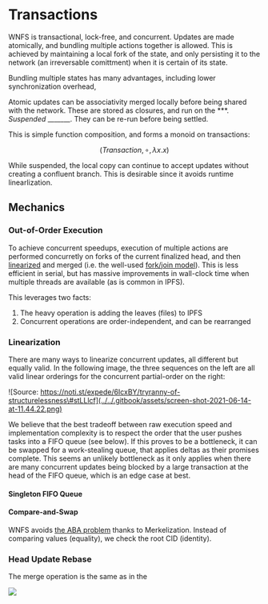 # Transactions

WNFS is transactional, lock-free, and concurrent. Updates are made atomically, and bundling multiple actions together is allowed. This is achieved by maintaining a local fork of the state, and only persisting it to the network \(an irreversable comittment\) when it is certain of its state. 

Bundling multiple states has many advantages, including lower synchronization overhead, 

Atomic updates can be associativity merged locally before being shared with the network. These are stored as closures, and run on the \*\*\*. _Suspended_ \_\_\_\_\_\_\_. They can be re-run before being settled.

This is simple function composition, and forms a monoid on transactions:

$$
(Transaction, ∘, λx.x)
$$

  
While suspended, the local copy can continue to accept updates without creating a confluent branch. This is desirable since it avoids runtime linearlization.

## Mechanics

### Out-of-Order Execution

To achieve concurrent speedups, execution of multiple actions are performed concurretly on forks of the current finalized head, and then [linearized](https://en.wikipedia.org/wiki/Linearizability) and merged \(i.e. the well-used [fork/join model](https://en.wikipedia.org/wiki/Fork%E2%80%93join_model)\). This is less efficient in serial, but has massive improvements in wall-clock time when multiple threads are available \(as is common in IPFS\).

This leverages two facts:

1. The heavy operation is adding the leaves \(files\) to IPFS
2. Concurrent operations are order-independent, and can be rearranged

### Linearization

There are many ways to linearize concurrent updates, all different but equally valid. In the following image, the three sequences on the left are all valid linear orderings for the concurrent partial-order on the right:

![Source: https://noti.st/expede/6IcxBY/tryranny-of-structurelessness\#stLLlcf](../../.gitbook/assets/screen-shot-2021-06-14-at-11.44.22.png)

We believe that the best tradeoff between raw execution speed and implementation complexity is to respect the order that the user pushes tasks into a FIFO queue \(see below\). If this proves to be a bottleneck, it can be swapped for a work-stealing queue, that applies deltas as their promises complete. This seems an unlikely bottleneck as it only applies when there are many concurrent updates being blocked by a large transaction at the head of the FIFO queue, which is an edge case at best.

#### Singleton FIFO Queue



#### Compare-and-Swap



WNFS avoids [the ABA problem](https://en.wikipedia.org/wiki/ABA_problem) thanks to Merkelization. Instead of comparing values \(equality\), we check the root CID \(identity\).

### Head Update Rebase

The merge operation is the same as in the 

![](https://memegenerator.net/img/instances/50284181/this-never-happened.jpg)

